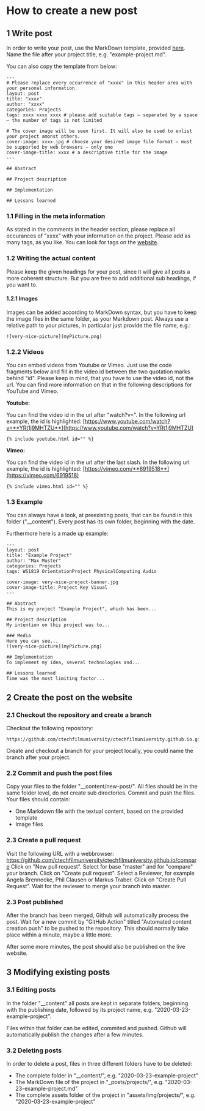 # How to create a new post
## 1 Write post
In order to write your post, use the MarkDown template, provided [here](template_post.md). Name the file after your project title, e.g. "example-project.md".

You can also copy the template from below:

```
---
# Please replace every occurrence of "xxxx" in this header area with your personal information.
layout: post
title: "xxxx"
author: "xxxx"
categories: Projects
tags: xxxx xxxx xxxx # please add suitable tags — separated by a space — the number of tags is not limited

# The cover image will be seen first. It will also be used to enlist your project amonst others.
cover-image: xxxx.jpg # choose your desired image file format — must be supported by web browsers — only one
cover-image-title: xxxx # a descriptive title for the image
---

## Abstract

## Project description

## Implementation

## Lessons learned
```

### 1.1 Filling in the meta information
As stated in the comments in the header section, please replace all occurances of "xxxx" with your information on the project. Please add as many tags, as you like. You can look for tags on the [website](https://ctechfilmuniversity.github.io/).

### 1.2 Writing the actual content
Please keep the given headings for your post, since it will give all posts a more coherent structure. But you are free to add additional sub headings, if you want to. 

#### 1.2.1 Images
Images can be added according to MarkDown syntax, but you have to keep the image files in the same folder, as your Markdown post. Always use a relative path to your pictures, in particular just provide the file name, e.g.:
```
![very-nice-picture](myPicture.png)
```


### 1.2.2 Videos
You can embed videos from Youtube or Vimeo. Just use the code fragments below and fill in the video id between the two quotation marks behind "id". Please keep in mind, that you have to use the video id, not the url. You can find more information on that in the following descriptions for YouTube and Vimeo.

**Youtube:**

You can find the video id in the url after "watch?v=". In the following url example, the id is highlighted: [https://www.youtube.com/watch?v=**YRt1j9MHTZU**](https://www.youtube.com/watch?v=YRt1j9MHTZU) 
```
{% include youtube.html id="" %}
```

**Vimeo:**

You can find the video id in the url after the last slash. In the following url example, the id is highlighted: [https://vimeo.com/**6919518**](https://vimeo.com/6919518) 
```
{% include vimeo.html id="" %}
```


### 1.3 Example
You can always have a look, at preexisting posts, that can be found in this folder ("__content"). Every post has its own folder, beginning with the date.

Furthermore here is a made up example:
```
---
layout: post
title: "Example Project"
author: "Max Muster"
categories: Projects
tags: WS1819 OrientationProject PhysicalComputing Audio

cover-image: very-nice-project-banner.jpg
cover-image-title: Project Key Visual
---

## Abstract
This is my project "Example Project", which has been...

## Project description
My intention on this project was to...

### Media
Here you can see...
![very-nice-picture](myPicture.png)

## Implementation
To implement my idea, several technologies and...

## Lessons learned
Time was the most limiting factor...

```

## 2 Create the post on the website
### 2.1 Checkout the repository and create a branch
Checkout the following repository:
```
https://github.com/ctechfilmuniversity/ctechfilmuniversity.github.io.git
```
Create and checkout a branch for your project locally, you could name the branch after your project.

### 2.2 Commit and push the post files
Copy your files to the folder "__content/new-post/". All files should be in the same folder level, do not create sub directories. Commit and push the files. Your files should contain:
* One Markdown file with the textual content, based on the provided template
* Image files

### 2.3 Create a pull request
Visit the following URL with a webbrowser: https://github.com/ctechfilmuniversity/ctechfilmuniversity.github.io/compare
Click on "New pull request". Select for base "master" and for "compare" your branch. Click on "Create pull request". Select a Reviewer, for example Angela Brennecke, Phil Clausen or Markus Traber. Click on "Create Pull Request". Wait for the reviewer to merge your branch into master.

### 2.3 Post published
After the branch has been merged, Github will automatically process the post. Wait for a new commit by "GitHub Action" titled "Automated content creation push" to be pushed to the repository. This should normally take place within a minute, maybe a little more.

After some more minutes, the post should also be published on the live website.

## 3 Modifying existing posts
### 3.1 Editing posts
In the folder "__content" all posts are kept in separate folders, beginning with the publishing date, followed by its project name, e.g. "2020-03-23-example-project".

Files within that folder can be edited, commited and pushed. Github will automatically publish the changes after a few minutes. 

### 3.2 Deleting posts
In order to delete a post, files in three different folders have to be deleted:
* The complete folder in "__content/", e.g. "2020-03-23-example-project"
* The MarkDown file of the project in "_posts/projects/", e.g. "2020-03-23-example-project.md"
* The complete assets folder of the project in "assets/img/projects/", e.g. "2020-03-23-example-project"
